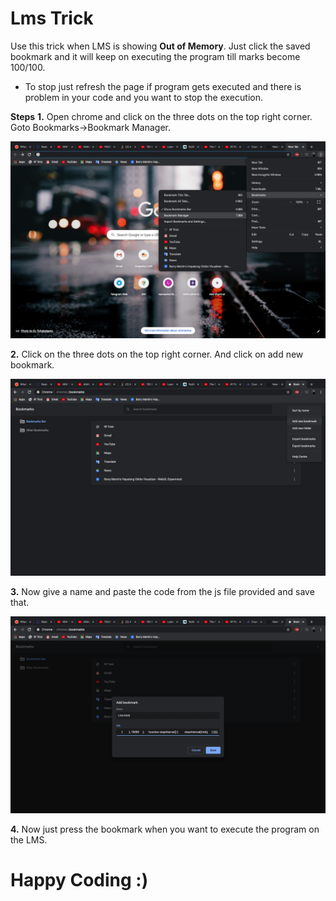 # Lms Trick

Use this trick when LMS is showing **Out of Memory**. Just click the saved bookmark and it will keep on executing the program till marks become 100/100.

- To stop just refresh the page if program gets executed and there is problem in your code and you want to stop the execution.

**Steps**
**1.** Open chrome and click on the three dots on the top right corner.
  Goto Bookmarks->Bookmark Manager.

![](/img/1.png)

**2.** Click on the three dots on the top right corner.
   And click on add new bookmark.
   
![](/img/2.png)

**3.** Now give a name and paste the code from the js file provided and save that.

![](/img/3.png)

**4.** Now just press the bookmark when you want to execute the program on the LMS.

# Happy Coding :)
